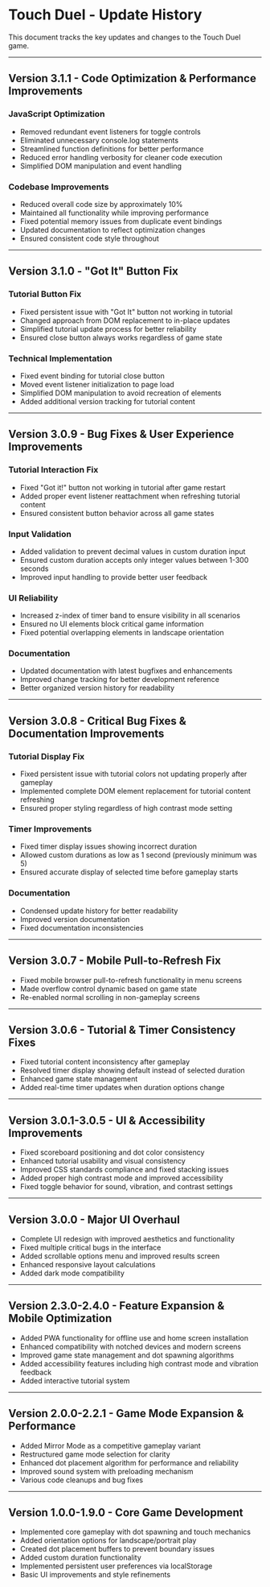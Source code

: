 # Touch Duel - Update History

This document tracks the key updates and changes to the Touch Duel game.

---

## Version 3.1.1 - Code Optimization & Performance Improvements

### JavaScript Optimization
- Removed redundant event listeners for toggle controls
- Eliminated unnecessary console.log statements
- Streamlined function definitions for better performance
- Reduced error handling verbosity for cleaner code execution
- Simplified DOM manipulation and event handling

### Codebase Improvements
- Reduced overall code size by approximately 10%
- Maintained all functionality while improving performance
- Fixed potential memory issues from duplicate event bindings
- Updated documentation to reflect optimization changes
- Ensured consistent code style throughout

---

## Version 3.1.0 - "Got It" Button Fix

### Tutorial Button Fix
- Fixed persistent issue with "Got It" button not working in tutorial
- Changed approach from DOM replacement to in-place updates
- Simplified tutorial update process for better reliability
- Ensured close button always works regardless of game state

### Technical Implementation
- Fixed event binding for tutorial close button
- Moved event listener initialization to page load
- Simplified DOM manipulation to avoid recreation of elements
- Added additional version tracking for tutorial content

---

## Version 3.0.9 - Bug Fixes & User Experience Improvements

### Tutorial Interaction Fix
- Fixed "Got it!" button not working in tutorial after game restart
- Added proper event listener reattachment when refreshing tutorial content
- Ensured consistent button behavior across all game states

### Input Validation 
- Added validation to prevent decimal values in custom duration input
- Ensured custom duration accepts only integer values between 1-300 seconds
- Improved input handling to provide better user feedback

### UI Reliability
- Increased z-index of timer band to ensure visibility in all scenarios
- Ensured no UI elements block critical game information
- Fixed potential overlapping elements in landscape orientation

### Documentation 
- Updated documentation with latest bugfixes and enhancements
- Improved change tracking for better development reference
- Better organized version history for readability

---

## Version 3.0.8 - Critical Bug Fixes & Documentation Improvements

### Tutorial Display Fix
- Fixed persistent issue with tutorial colors not updating properly after gameplay
- Implemented complete DOM element replacement for tutorial content refreshing
- Ensured proper styling regardless of high contrast mode setting

### Timer Improvements
- Fixed timer display issues showing incorrect duration
- Allowed custom durations as low as 1 second (previously minimum was 5)
- Ensured accurate display of selected time before gameplay starts

### Documentation
- Condensed update history for better readability
- Improved version documentation
- Fixed documentation inconsistencies

---

## Version 3.0.7 - Mobile Pull-to-Refresh Fix

- Fixed mobile browser pull-to-refresh functionality in menu screens
- Made overflow control dynamic based on game state
- Re-enabled normal scrolling in non-gameplay screens

---

## Version 3.0.6 - Tutorial & Timer Consistency Fixes

- Fixed tutorial content inconsistency after gameplay
- Resolved timer display showing default instead of selected duration
- Enhanced game state management
- Added real-time timer updates when duration options change

---

## Version 3.0.1-3.0.5 - UI & Accessibility Improvements

- Fixed scoreboard positioning and dot color consistency
- Enhanced tutorial usability and visual consistency
- Improved CSS standards compliance and fixed stacking issues
- Added proper high contrast mode and improved accessibility
- Fixed toggle behavior for sound, vibration, and contrast settings

---

## Version 3.0.0 - Major UI Overhaul

- Complete UI redesign with improved aesthetics and functionality
- Fixed multiple critical bugs in the interface
- Added scrollable options menu and improved results screen
- Enhanced responsive layout calculations
- Added dark mode compatibility

---

## Version 2.3.0-2.4.0 - Feature Expansion & Mobile Optimization

- Added PWA functionality for offline use and home screen installation
- Enhanced compatibility with notched devices and modern screens
- Improved game state management and dot spawning algorithms
- Added accessibility features including high contrast mode and vibration feedback
- Added interactive tutorial system

---

## Version 2.0.0-2.2.1 - Game Mode Expansion & Performance

- Added Mirror Mode as a competitive gameplay variant
- Restructured game mode selection for clarity
- Enhanced dot placement algorithm for performance and reliability
- Improved sound system with preloading mechanism
- Various code cleanups and bug fixes

---

## Version 1.0.0-1.9.0 - Core Game Development

- Implemented core gameplay with dot spawning and touch mechanics
- Added orientation options for landscape/portrait play
- Created dot placement buffers to prevent boundary issues
- Added custom duration functionality
- Implemented persistent user preferences via localStorage
- Basic UI improvements and style refinements
